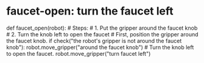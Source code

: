 # faucet-open: turn the faucet left
def faucet_open(robot):
    # Steps:
    # 1. Put the gripper around the faucet knob
    # 2. Turn the knob left to open the faucet
    # First, position the gripper around the faucet knob.
    if check("the robot's gripper is not around the faucet knob"):
        robot.move_gripper("around the faucet knob")
    # Turn the knob left to open the faucet.
    robot.move_gripper("turn faucet left")
